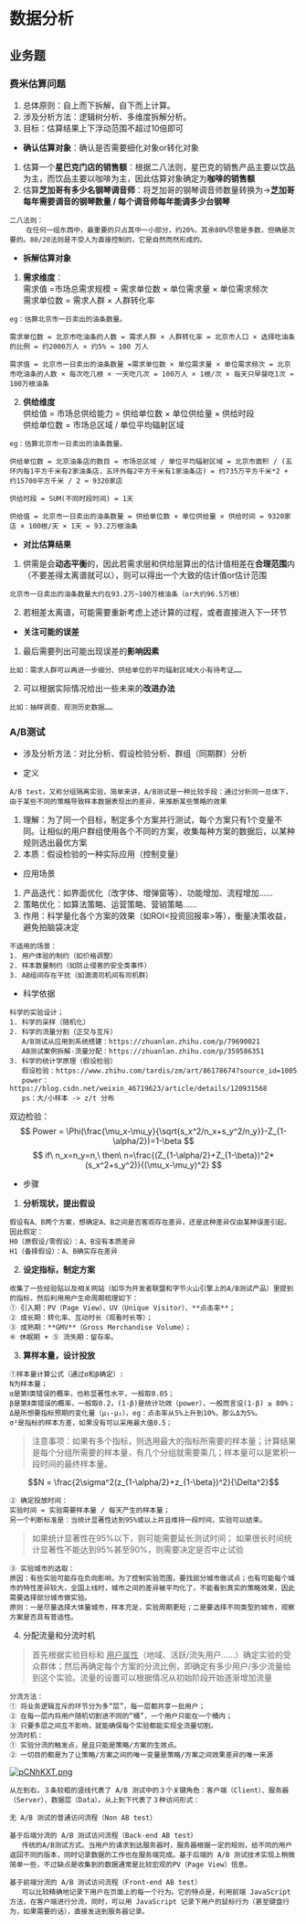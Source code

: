 # 数据分析
## 业务题
### **费米估算问题**
1. 总体原则：自上而下拆解，自下而上计算。
2. 涉及分析方法：逻辑树分析、多维度拆解分析。
3. 目标：估算结果上下浮动范围不超过10倍即可
- **确认估算对象**：确认是否需要细化对象or转化对象
1. 估算一个**星巴克门店的销售额**：根据二八法则，星巴克的销售产品主要以饮品为主，而饮品主要以咖啡为主，因此估算对象确定为**咖啡的销售额**
2. 估算**芝加哥有多少名钢琴调音师**：将芝加哥的钢琴调音师数量转换为->**芝加哥每年需要调音的钢琴数量 / 每个调音师每年能调多少台钢琴**
```
二八法则：
    在任何一组东西中，最重要的只占其中一小部分，约20%，其余80%尽管是多数，但确是次要的。80/20法则是不受人为直接控制的，它是自然而然形成的。
```

- **拆解估算对象**
1. **需求维度**：
<br>需求值 =市场总需求规模 = 需求单位数 × 单位需求量 × 单位需求频次
<br>需求单位数 = 需求人群 × 人群转化率
```
eg：估算北京市一日卖出的油条数量。

需求单位数 = 北京市吃油条的人数 = 需求人群 × 人群转化率 = 北京市人口 × 选择吃油条的比例 = 约2000万人 × 约5% ≈ 100 万人

需求值 = 北京市一日卖出的油条数量 =需求单位数 × 单位需求量 × 单位需求频次 = 北京市吃油条的人数 × 每次吃几根 × 一天吃几次 = 100万人 × 1根/次 × 每天只早餐吃1次 ≈ 100万根油条
```
2. **供给维度**
<br>供给值 = 市场总供给能力 = 供给单位数 × 单位供给量 × 供给时段
<br>供给单位数 = 市场总区域 / 单位平均辐射区域
```
eg：估算北京市一日卖出的油条数量。

供给单位数 = 北京油条店的数目 = 市场总区域 / 单位平均辐射区域 = 北京市面积 / (五环内每1平方千米有2家油条店，五环外每2平方千米有1家油条店) = 约735万平方千米*2 + 约15700平方千米 / 2 ≈ 9320家店

供给时段 = SUM(不同时段时间) = 1天

供给值 = 北京市一日卖出的油条数量 = 供给单位数 × 单位供给量 × 供给时间 = 9320家店 × 100根/天 × 1天 ≈ 93.2万根油条
```

- **对比估算结果**
1. 供需是会**动态平衡**的，因此若需求层和供给层算出的估计值相差在**合理范围**内（不要差得太离谱就可以），则可以得出一个大致的估计值or估计范围
```
北京市一日卖出的油条数量大约在93.2万~100万根油条（or大约96.5万根）
```
2. 若相差太离谱，可能需要重新考虑上述计算的过程，或者直接进入下一环节

- **关注可能的误差**
1. 最后需要列出可能出现误差的**影响因素**
```
比如：需求人群可以再进一步细分、供给单位的平均辐射区域大小有待考证……
```
2. 可以根据实际情况给出一些未来的**改进办法**
```
比如：抽样调查、观测历史数据……
```

### **A/B测试**
+ 涉及分析方法：对比分析、假设检验分析、群组（同期群）分析
- 定义
```
A/B test，又称分组隔离实验，简单来讲，A/B测试是一种比较手段：通过分析同一总体下，由于某些不同的策略导致样本数据表现出的差异，来推断某些策略的效果
```
1. 理解：为了同一个目标，制定多个方案并行测试，每个方案只有1个变量不同。让相似的用户群组使用各个不同的方案，收集每种方案的数据后，以某种规则选出最优方案
2. 本质：假设检验的一种实际应用（控制变量）

- 应用场景
1. 产品迭代：如界面优化（改字体、增弹窗等）、功能增加、流程增加……
2. 策略优化：如算法策略、运营策略、营销策略……
3. 作用：科学量化各个方案的效果（如ROI<投资回报率>等），衡量决策收益，避免拍脑袋决定
```
不适用的场景：
1. 用户体验的制约（如价格调整）
2. 样本数量制约（如防止侵害的安全类事件）
3. AB组间存在干扰（如滴滴司机间有司机群）
```

- 科学依据
```
科学的实验设计；
1. 科学的采样（随机化）
2. 科学的流量分割（正交与互斥）
   A/B测试从应用到系统搭建：https://zhuanlan.zhihu.com/p/79690021
   AB测试案例拆解-流量分配：https://zhuanlan.zhihu.com/p/359586351
3. 科学的统计学原理（假设检验）
   假设检验：https://www.zhihu.com/tardis/zm/art/86178674?source_id=1005
   power：https://blog.csdn.net/weixin_46719623/article/details/120931568
   ps：大/小样本 -> z/t 分布
```
双边检验：
$$
Power = \Phi(\frac{\mu_x-\mu_y}{\sqrt{s_x^2/n_x+s_y^2/n_y}}-Z_{1-\alpha/2})=1-\beta
$$
$$
if\ n_x=n_y=n,\ then\ n=\frac{(Z_{1-\alpha/2}+Z_{1-\beta})^2*(s_x^2+s_y^2)}{(\mu_x-\mu_y)^2}
$$

- 步骤
1. **分析现状，提出假设**
```
假设有A、B两个方案，想确定A、B之间是否客观存在差异，还是这种差异仅由某种误差引起。因此假定：
H0（原假设/零假设）：A、B没有本质差异
H1（备择假设）：A、B确实存在差异
```
2. **设定指标，制定方案**
```
收集了一些经验贴以及相关网站（如华为开发者联盟和字节火山引擎上的A/B测试产品）里提到的指标，然后利用用户生命周期梳理如下：
① 引入期：PV（Page View）、UV（Unique Visitor）、**点击率**；
② 成长期：转化率、互动时长（观看时长等）；
③ 成熟期：**GMV**（Gross Merchandise Volume）；
④ 休眠期 + ⑤ 流失期：留存率。
```
3. **算样本量，设计投放**
```
①样本量计算公式（通过σ和β确定）:
N为样本量；
α是第Ⅰ类错误的概率，也称显著性水平，一般取0.05；
β是第Ⅱ类错误的概率，一般取0.2，(1-β)是统计功效（power），一般而言设(1-β) ≥ 80%；
Δ是所想要指标预期的变化量（μ₁-μ₂），eg：点击率从5%上升到10%，那么Δ为5%。
σ²是指标的样本方差，如果没有可以采用最大值0.5；
```
>注意事项：如果有多个指标，则选用最大的指标所需要的样本量；计算结果是每个分组所需要的样本量，有几个分组就需要乘几；样本量可以是累积一段时间的最终样本量。

$$N = \frac{2\sigma^2(z_{1-\alpha/2}+z_{1-\beta})^2}{\Delta^2}$$
```
② 确定投放时间：
实验时间 = 实验需要样本量 / 每天产生的样本量；
另一个判断标准是：当统计显著性达到95%或以上并且维持一段时间，实验可以结束。
```
>如果统计显著性在95%以下，则可能需要延长测试时间；
如果很长时间统计显著性不能达到95%甚至90%，则需要决定是否中止试验
```
③ 实验城市的选取：
原因：有些实验可能存在负向影响，为了控制实验范围，要找部分城市做试点；也有可能每个城市的特性差异较大，全国上线时，城市之间的差异被平均化了，不能看到真实的策略效果，因此需要选择部分城市做实验。
原则：一是尽量选择大体量城市，样本充足，实验周期更短；二是要选择不同类型的城市，观察方案是否具有普适性。
```
4. 分配流量和分流时机
>首先根据实验目标和 <u>用户属性</u>（地域、活跃/流失用户……）确定实验的受众群体；然后再确定每个方案的分流比例，即确定有多少用户/多少流量给到这个实验。流量的设置可以根据情况从初始阶段开始逐渐增加流量
```
分流方法：
① 将业务逻辑互斥的环节分为多“层”，每一层都共享一批用户；
② 在每一层内将用户随机切割进不同的“桶”，一个用户只能在一个桶内；
③ 只要多层之间互不影响，就能确保每个实验都能实现全流量切割。
分流时机：
① 实验分流的触发点，是且只能是策略/方案的生效点。
② 一切目的都是为了让策略/方案之间的唯一变量是策略/方案之间效果差异的唯一来源
```
[![pCNhKXT.png](https://s1.ax1x.com/2023/06/25/pCNhKXT.png)](https://imgse.com/i/pCNhKXT)
```
从左到右，３条较粗的竖线代表了 A/B 测试中的３个关键角色：客户端（Client）、服务器（Server）、数据层（Data）。从上到下代表了３种访问形式：

无 A/B 测试的普通访问流程（Non AB test）

基于后端分流的 A/B 测试访问流程（Back-end AB test）
   传统的A/B测试方式。当用户的请求到达服务器时，服务器根据一定的规则，给不同的用户返回不同的版本，同时记录数据的工作也在服务端完成。基于后端的 A/B 测试技术实现上稍微简单一些，不过缺点是收集到的数据通常是比较宏观的PV（Page View）信息。

基于前端分流的 A/B 测试访问流程（Front-end AB test）
   可以比较精确地记录下用户在页面上的每一个行为。它的特点是，利用前端 JavaScript 方法，在客户端进行分流，同时，可以用 JavaScript 记录下用户的鼠标行为（甚至键盘行为，如果需要的话），直接发送到服务器记录。
```